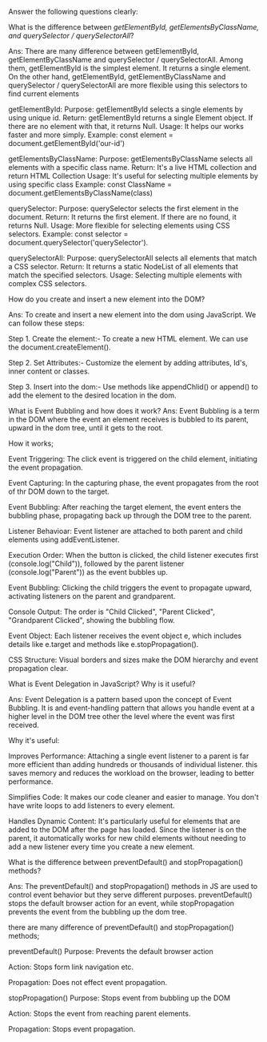Answer the following questions clearly:

What is the difference between *getElementById, getElementsByClassName, and querySelector / querySelectorAll*?

Ans: There are many difference between getElementById, getElementByClassName and querySelector / querySelectorAll. Among them, getElementById is the simplest element. It returns a single element. On the other hand, getElementById, getElementByClassName and querySelector / querySelectorAll are more flexible using this selectors to find current elements

getElementById: Purpose: getElementById selects a single elements by using unique id. Return: getElementById returns a single Element object. If there are no element with that, it returns Null. Usage: It helps our works faster and more simply. Example: const element = document.getElementById('our-id')

getElementsByClassName: Purpose: getElementsByClassName selects all elements with a specific class name. Return: It's a live HTML collection and return HTML Collection Usage: It's useful for selecting multiple elements by using specific class Example: const ClassName = document.getElementsByClassName(class)

querySelector: Purpose: querySelector selects the first element in the document. Return: It returns the first element. If there are no found, it returns Null. Usage: More flexible for selecting elements using CSS selectors. Example: const selector = document.querySelector('querySelector').

querySelectorAll: Purpose: querySelectorAll selects all elements that match a CSS selector. Return: It returns a static NodeList of all elements that match the specified selectors. Usage: Selecting multiple elements with complex CSS selectors.

How do you create and insert a new element into the DOM?

Ans:  To create and insert a new element into the dom using JavaScript. We can follow these steps:

Step 1. Create the element:- To create a new HTML element. We can use the document.createElement().

Step 2. Set Attributes:- Customize the element by adding attributes, Id's, inner content or classes.

Step 3. Insert into the dom:- Use methods like appendChlid() or append() to add the element to the desired location in the dom.

What is Event Bubbling and how does it work? Ans: Event Bubbling is a term in the DOM where the event an element receives is bubbled to its parent, upward in the dom tree, until it gets to the root.

How it works;

Event Triggering: The click event is triggered on the child element, initiating the event propagation.

Event Capturing: In the capturing phase, the event propagates from the root of thr DOM down to the target.

Event Bubbling: After reaching the target element, the event enters the bubbling phase, propagating back up through the DOM tree to the parent.

Listener Behavioar: Event listener are attached to both parent and child elements using addEventListener.

Execution Order: When the button is clicked, the child listener executes first (console.log("Child")), followed by the parent listener (console.log("Parent")) as the event bubbles up.

Event Bubbling: Clicking the child triggers the event to propagate upward, activating listeners on the parent and grandparent.

Console Output: The order is "Child Clicked", "Parent Clicked", "Grandparent Clicked", showing the bubbling flow.

Event Object: Each listener receives the event object e, which includes details like e.target and methods like e.stopPropagation().

CSS Structure: Visual borders and sizes make the DOM hierarchy and event propagation clear.

What is Event Delegation in JavaScript? Why is it useful?

Ans: Event Delegation is a pattern based upon the concept of Event Bubbling. It is and event-handling pattern that allows you handle event at a higher level in the DOM tree other the level where the event was first received.

Why it's useful:

Improves Performance: Attaching a single event listener to a parent is far more efficient than adding hundreds or thousands of individual listener. this saves memory and reduces the workload on the browser, leading to better performance.

Simplifies Code: It makes our code cleaner and easier to manage. You don't have write loops to add listeners to every element.

Handles Dynamic Content: It's particularly useful for elements that are added to the DOM after the page has loaded. Since the listener is on the parent, it automatically works for new child elements without needing to add a new listener every time you create a new element.

What is the difference between preventDefault() and stopPropagation() methods?

Ans: The preventDefault() and stopPropagation() methods in JS are used to control event behavior but they serve different purposes. preventDefault() stops the default browser action for an event, while stopPropagation prevents the event from the bubbling up the dom tree.

there are many difference of preventDefault() and stopPropagation() methods;

preventDefault()
Purpose: Prevents the default browser action

Action: Stops form link navigation etc.

Propagation: Does not effect event propagation.

stopPropagation()
Purpose: Stops event from bubbling up the DOM

Action: Stops the event from reaching parent elements.

Propagation: Stops event propagation.